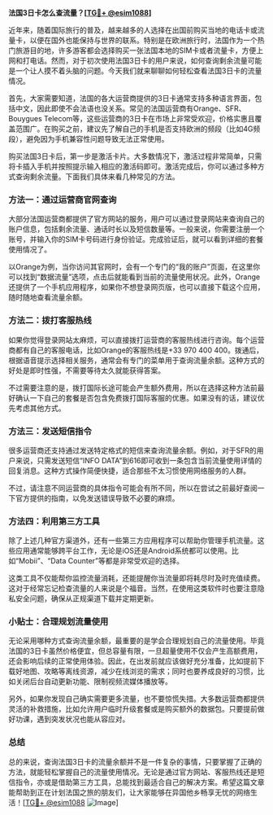 **法国3日卡怎么查流量？[[TG💪+ @esim1088](https://t.me/s/esim1088)]**

近年来，随着国际旅行的普及，越来越多的人选择在出国前购买当地的电话卡或流量卡，以便在国外也能保持与世界的联系。特别是在欧洲旅行时，法国作为一个热门旅游目的地，许多游客都会选择购买一张法国本地的SIM卡或者流量卡，方便上网和打电话。然而，对于初次使用法国3日卡的用户来说，如何查询剩余流量可能是一个让人摸不着头脑的问题。今天我们就来聊聊如何轻松查看法国3日卡的流量情况。

首先，大家需要知道，法国的各大运营商提供的3日卡通常支持多种语言界面，包括中文，因此即使不会法语也没关系。常见的法国运营商有Orange、SFR、Bouygues Telecom等，这些运营商的3日卡在市场上非常受欢迎，价格实惠且覆盖范围广。在购买之前，建议先了解自己的手机是否支持欧洲的频段（比如4G频段），避免因为手机兼容性问题导致无法正常使用。

购买法国3日卡后，第一步是激活卡片。大多数情况下，激活过程非常简单，只需将卡插入手机并按照提示输入相应的激活码即可。激活完成后，你可以通过多种方式查询剩余流量。下面我们具体来看几种常见的方法。

### 方法一：通过运营商官网查询

大部分法国运营商都提供了官方网站的服务，用户可以通过登录网站来查询自己的账户信息，包括剩余流量、通话时长以及短信数量等。一般来说，你需要注册一个账号，并输入你的SIM卡号码进行身份验证。完成验证后，就可以看到详细的套餐使用情况了。

以Orange为例，当你访问其官网时，会有一个专门的“我的账户”页面，在这里你可以找到“数据流量”选项，点击后就能看到当前的流量使用状况。此外，Orange还提供了一个手机应用程序，如果你不想登录网页版，也可以直接下载这个应用，随时随地查看流量余额。

### 方法二：拨打客服热线

如果你觉得登录网站太麻烦，可以直接拨打运营商的客服热线进行咨询。每个运营商都有自己的客服电话，比如Orange的客服热线是+33 970 400 400。拨通后，根据语音提示选择相关服务，通常会有专门的菜单用于查询流量余额。这种方式的好处是即时性强，不需要等待太久就能获得答案。

不过需要注意的是，拨打国际长途可能会产生额外费用，所以在选择这种方法前最好确认一下自己的套餐是否包含免费拨打国际客服的优惠。如果没有的话，建议优先考虑其他方式。

### 方法三：发送短信指令

很多运营商还支持通过发送特定格式的短信来查询流量余额。例如，对于SFR的用户来说，只需发送短信“INFO DATA”到616即可收到一条包含当前流量使用详情的回复消息。这种方式操作简便快捷，适合那些不太习惯使用网络服务的人群。

不过，请注意不同运营商的具体指令可能会有所不同，所以在尝试之前最好查阅一下官方提供的指南，以免发送错误导致不必要的麻烦。

### 方法四：利用第三方工具

除了上述几种官方渠道外，还有一些第三方应用程序可以帮助你管理手机流量。这些应用通常能够跨平台工作，无论是iOS还是Android系统都可以使用。比如“Mobii”、“Data Counter”等都是非常受欢迎的选择。

这类工具不仅能帮你监控流量消耗，还能提醒你当流量即将耗尽时及时充值续费。这对于经常忘记检查流量的人来说是个福音。当然，在使用这类软件时也要注意隐私安全问题，确保从正规渠道下载并定期更新。

### 小贴士：合理规划流量使用

无论采用哪种方式查询流量余额，最重要的是学会合理规划自己的流量使用。毕竟法国的3日卡虽然价格便宜，但总容量有限，一旦超量使用不仅会产生高额费用，还会影响后续的正常使用体验。因此，在出发前就应该做好充分准备，比如提前下载好地图、攻略等离线资源，减少在线浏览的需求；同时也要养成良好的习惯，比如关闭后台自动更新功能、限制视频流媒体播放等。

另外，如果你发现自己确实需要更多流量，也不要惊慌失措。大多数运营商都提供灵活的补救措施，比如允许用户临时升级套餐或是购买额外的数据包。只要提前做好功课，遇到突发状况也能从容应对。

### 总结

总的来说，查询法国3日卡的流量余额并不是一件复杂的事情，只要掌握了正确的方法，就能轻松掌握自己的流量使用情况。无论是通过官方网站、客服热线还是短信指令，亦或是借助第三方工具，总能找到最适合自己的解决方案。希望这篇文章能帮助到正在计划法国之旅的朋友们，让大家能够在异国他乡畅享无忧的网络生活！[[TG💪+ @esim1088](https://t.me/s/esim1088) ![Image](https://i.postimg.cc/4NQfJmqS/Snipaste-2025-05-13-00-14-12.png)]